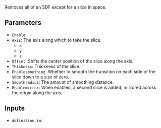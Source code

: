 Removes all of an SDF except for a slice in space.

## Parameters

* `Enable`
* `Axis`: The axis along which to take the slice.
  * `x`
  * `y`
  * `z`
* `Offset`: Shifts the center position of the slice along the axis.
* `Thickness`: Thickness of the slice.
* `Enablesmoothing`: Whether to smooth the transition on each side of the slice down to a size of zero.
* `Smoothradius`: The amount of smoothing distance.
* `Enablemirror`: When enabled, a second slice is added, mirrored across the origin along the axis.

## Inputs

* `definition_in`: 